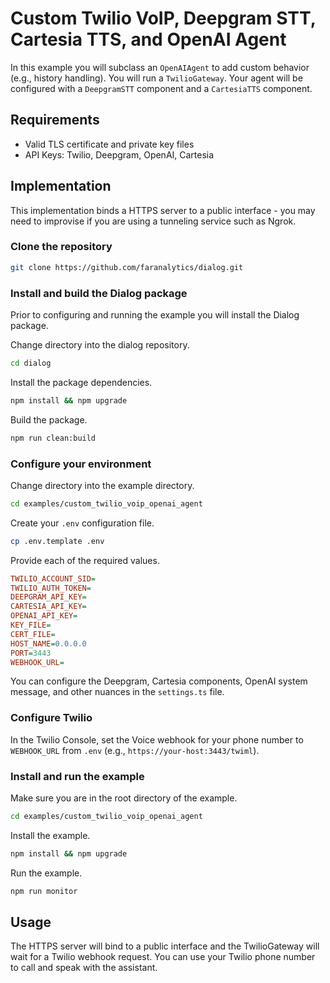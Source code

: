 # Custom Twilio VoIP, Deepgram STT, Cartesia TTS, and OpenAI Agent

In this example you will subclass an `OpenAIAgent` to add custom behavior (e.g., history handling). You will run a `TwilioGateway`. Your agent will be configured with a `DeepgramSTT` component and a `CartesiaTTS` component.

## Requirements

- Valid TLS certificate and private key files
- API Keys: Twilio, Deepgram, OpenAI, Cartesia

## Implementation

This implementation binds a HTTPS server to a public interface - you may need to improvise if you are using a tunneling service such as Ngrok.

### Clone the repository

```bash
git clone https://github.com/faranalytics/dialog.git
```

### Install and build the Dialog package

Prior to configuring and running the example you will install the Dialog package.

Change directory into the dialog repository.

```bash
cd dialog
```

Install the package dependencies.

```bash
npm install && npm upgrade
```

Build the package.

```bash
npm run clean:build
```

### Configure your environment

Change directory into the example directory.

```bash
cd examples/custom_twilio_voip_openai_agent
```

Create your `.env` configuration file.

```bash
cp .env.template .env
```

Provide each of the required values.

```ini
TWILIO_ACCOUNT_SID=
TWILIO_AUTH_TOKEN=
DEEPGRAM_API_KEY=
CARTESIA_API_KEY=
OPENAI_API_KEY=
KEY_FILE=
CERT_FILE=
HOST_NAME=0.0.0.0
PORT=3443
WEBHOOK_URL=
```

You can configure the Deepgram, Cartesia components, OpenAI system message, and other nuances in the `settings.ts` file.

### Configure Twilio

In the Twilio Console, set the Voice webhook for your phone number to `WEBHOOK_URL` from `.env` (e.g., `https://your-host:3443/twiml`).

### Install and run the example

Make sure you are in the root directory of the example.

```bash
cd examples/custom_twilio_voip_openai_agent
```

Install the example.

```bash
npm install && npm upgrade
```

Run the example.

```bash
npm run monitor
```

## Usage

The HTTPS server will bind to a public interface and the TwilioGateway will wait for a Twilio webhook request. You can use your Twilio phone number to call and speak with the assistant.
